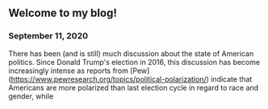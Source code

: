 ## Welcome to my blog!

### September 11, 2020

There has been (and is still) much discussion about the state of American politics. Since Donald Trump's election in 2016, this discussion has become increasingly 
intense as reports from [Pew] (https://www.pewresearch.org/topics/political-polarization/) indicate that Americans are more polarized than last election cycle in regard to race and gender, while 


